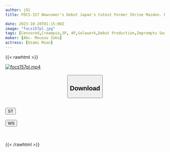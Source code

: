 ```yaml
---
author: j91
title: FOCS-157 Newcomer's Debut Japan's Cutest Former Shrine Maiden. Discovering A Talent With The Highest Potential! Mion Usami

date: 2023-10-20T01:15:00Z
image: "focs157pl.jpg"
tags: [Censored,Creampie,3P, 4P,Solowork,Debut Production,Impromptu Sex,Priestess	]
maker: [Abc- Mousou Zoku]
actress: [Usami Mion]
---
```



{{< rawhtml >}}

<div class="video" data-videoid="VoVDa9Jj7VcZkX">
    <a href="javascript:;">
        <img src="https://my.j91.asia/posts/focs157pl/focs157pl.jpg" width="WIDTH" height="HEIGHT" alt="focs157pl.mp4" loading="lazy">
    </a>
</div>

<script type="text/javascript" src="https://j91.asia/asset/on-demand-st.js"></script>

<br>
  <link rel="stylesheet" href="https://j91.asia/asset/bs5.css">
  
  <center>
  <button class="btn btn-primary" type="button" data-bs-toggle="collapse" data-bs-target=".multi-collapse" aria-expanded="false" aria-controls="multiCollapseExample1 multiCollapseExample2"><h2>Download</h2></button></center>
</p>
<div class="row">
  <div class="col">
    <div class="collapse multi-collapse" id="multiCollapseExample1">
      <div class="card card-body">
	      	      <br>
<div class="buttons">  
<a href="https://streamtape.to/v/VoVDa9Jj7VcZkX"><button class="btn-hover color-3"><i class="fa fa-download"></i> ST</button></a></div>
    </div>
  </div>
</div>
  <div class="col">
    <div class="collapse multi-collapse" id="multiCollapseExample2">
      <div class="card card-body">
	      <br>
<div class="buttons">
    <a href="https://wolfstream.tv/qx9gwcrkoqzw"><button class="btn-hover color-9"><i class="fa fa-download"></i> WS</button></a></div>
<br><br>
      </div>
    </div>
  </div>
</div>

{{< /rawhtml >}}

